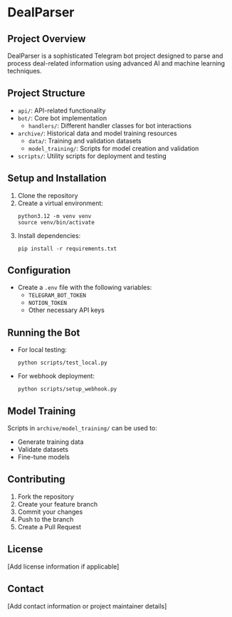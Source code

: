 # DealParser

## Project Overview
DealParser is a sophisticated Telegram bot project designed to parse and process deal-related information using advanced AI and machine learning techniques.

## Project Structure
- `api/`: API-related functionality
- `bot/`: Core bot implementation
  - `handlers/`: Different handler classes for bot interactions
- `archive/`: Historical data and model training resources
  - `data/`: Training and validation datasets
  - `model_training/`: Scripts for model creation and validation
- `scripts/`: Utility scripts for deployment and testing

## Setup and Installation
1. Clone the repository
2. Create a virtual environment:
   ```
   python3.12 -m venv venv
   source venv/bin/activate
   ```
3. Install dependencies:
   ```
   pip install -r requirements.txt
   ```

## Configuration
- Create a `.env` file with the following variables:
  - `TELEGRAM_BOT_TOKEN`
  - `NOTION_TOKEN`
  - Other necessary API keys

## Running the Bot
- For local testing:
  ```
  python scripts/test_local.py
  ```
- For webhook deployment:
  ```
  python scripts/setup_webhook.py
  ```

## Model Training
Scripts in `archive/model_training/` can be used to:
- Generate training data
- Validate datasets
- Fine-tune models

## Contributing
1. Fork the repository
2. Create your feature branch
3. Commit your changes
4. Push to the branch
5. Create a Pull Request

## License
[Add license information if applicable]

## Contact
[Add contact information or project maintainer details]
